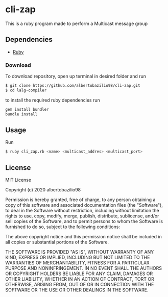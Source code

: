 # cli-zap
This is a ruby program made to perform a Multicast message group
## Dependencies

  - [Ruby](https://www.ruby-lang.org/pt/documentation/installation/)

### Download

To download repository, open up terminal in desired folder and run
```bash
$ git clone https://github.com/albertobazilio98/cli-zap.git
$ cd lalg-compiler
```

to install the required ruby dependencies run
```bash
gem install bundler
bundle install
```

## Usage

Run

```bash
$ ruby cli_zap.rb <name> <multicast_addres> <multicast_port>
```
## License

MIT License

Copyright (c) 2020 albertobazilio98

Permission is hereby granted, free of charge, to any person obtaining a copy
of this software and associated documentation files (the "Software"), to deal
in the Software without restriction, including without limitation the rights
to use, copy, modify, merge, publish, distribute, sublicense, and/or sell
copies of the Software, and to permit persons to whom the Software is
furnished to do so, subject to the following conditions:

The above copyright notice and this permission notice shall be included in all
copies or substantial portions of the Software.

THE SOFTWARE IS PROVIDED "AS IS", WITHOUT WARRANTY OF ANY KIND, EXPRESS OR
IMPLIED, INCLUDING BUT NOT LIMITED TO THE WARRANTIES OF MERCHANTABILITY,
FITNESS FOR A PARTICULAR PURPOSE AND NONINFRINGEMENT. IN NO EVENT SHALL THE
AUTHORS OR COPYRIGHT HOLDERS BE LIABLE FOR ANY CLAIM, DAMAGES OR OTHER
LIABILITY, WHETHER IN AN ACTION OF CONTRACT, TORT OR OTHERWISE, ARISING FROM,
OUT OF OR IN CONNECTION WITH THE SOFTWARE OR THE USE OR OTHER DEALINGS IN THE
SOFTWARE.